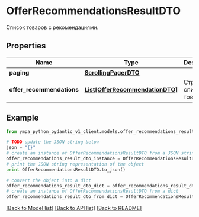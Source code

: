 # OfferRecommendationsResultDTO

Список товаров с рекомендациями.

## Properties
Name | Type | Description | Notes
------------ | ------------- | ------------- | -------------
**paging** | [**ScrollingPagerDTO**](ScrollingPagerDTO.md) |  | [optional] 
**offer_recommendations** | [**List[OfferRecommendationDTO]**](OfferRecommendationDTO.md) | Страница списка товаров. | 

## Example

```python
from ympa_python_pydantic_v1_client.models.offer_recommendations_result_dto import OfferRecommendationsResultDTO

# TODO update the JSON string below
json = "{}"
# create an instance of OfferRecommendationsResultDTO from a JSON string
offer_recommendations_result_dto_instance = OfferRecommendationsResultDTO.from_json(json)
# print the JSON string representation of the object
print OfferRecommendationsResultDTO.to_json()

# convert the object into a dict
offer_recommendations_result_dto_dict = offer_recommendations_result_dto_instance.to_dict()
# create an instance of OfferRecommendationsResultDTO from a dict
offer_recommendations_result_dto_from_dict = OfferRecommendationsResultDTO.from_dict(offer_recommendations_result_dto_dict)
```
[[Back to Model list]](../README.md#documentation-for-models) [[Back to API list]](../README.md#documentation-for-api-endpoints) [[Back to README]](../README.md)


